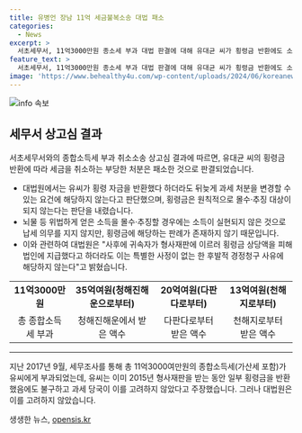 ```yaml
---
title: 유병언 장남 11억 세금불복소송 대법 패소
categories:
  - News
excerpt: >
  서초세무서, 11억3000만원 종소세 부과 대법 판결에 대해 유대균 씨가 횡령금 반환에도 소득세 취소가 안 된다며 상고소송을 제기한 결과, 대법원은 후발적 경정 청구 사유에 해당하지 않는다는 이유로 유씨의 손을 들어주지 않았다. 대법원은 횡령금이 소득처분을 받을 경우 소득세 납세의무가 성립하며, 법인의 횡령으로 인한 소득이 종국적으로 실현되지 않은 경우 후발적 경정청구 사유에 해당하지 않는다고 판결했다.
feature_text: >
  서초세무서, 11억3000만원 종소세 부과 대법 판결에 대해 유대균 씨가 횡령금 반환에도 소득세 취소가 안 된다며 상고소송을 제기한 결과, 대법원은 후발적 경정 청구 사유에 해당하지 않는다는 이유로 유씨의 손을 들어주지 않았다. 대법원은 횡령금이 소득처분을 받을 경우 소득세 납세의무가 성립하며, 법인의 횡령으로 인한 소득이 종국적으로 실현되지 않은 경우 후발적 경정청구 사유에 해당하지 않는다고 판결했다.
image: 'https://www.behealthy4u.com/wp-content/uploads/2024/06/koreanews.jpg'
---
```


<p><img src="https://www.behealthy4u.com/wp-content/uploads/2024/06/koreanews.jpg" alt="info 속보" /></p>

<h2 data-ke-size="size26">세무서 상고심 결과</h2>

<p data-ke-size="size16">서초세무서와의 종합소득세 부과 취소소송 상고심 결과에 따르면, 유대균 씨의 횡령금 반환에 따라 세금을 취소하는 부당한 처분은 패소한 것으로 판결되었습니다.</p>

<ul>
<li>대법원에서는 유씨가 횡령 자금을 반환했다 하더라도 뒤늦게 과세 처분을 변경할 수 있는 요건에 해당하지 않는다고 판단했으며, 횡령금은 원칙적으로 몰수·추징 대상이 되지 않는다는 판단을 내렸습니다.</li>
<li>뇌물 등 위법하게 얻은 소득을 몰수·추징할 경우에는 소득이 실현되지 않은 것으로 납세 의무를 지지 않지만, 횡령금에 해당하는 판례가 존재하지 않기 때문입니다.</li>
<li>이와 관련하여 대법원은 "사후에 귀속자가 형사재판에 이르러 횡령금 상당액을 피해법인에 지급했다고 하더라도 이는 특별한 사정이 없는 한 후발적 경정청구 사유에 해당하지 않는다"고 밝혔습니다.</li>
</ul>

<table>
  <tr>
    <td style="text-align: center; height: 17px;"><b>11억3000만원</b></td>
    <td style="text-align: center; height: 17px;"><b>35억여원(청해진해운으로부터)</b></td>
    <td style="text-align: center; height: 17px;"><b>20억여원(다판다로부터)</b></td>
    <td style="text-align: center; height: 17px;"><b>13억여원(천해지로부터)</b></td>
  </tr>
  <tr>
    <td style="text-align: center; height: 17px;">총 종합소득세 부과</td>
    <td style="text-align: center; height: 17px;">청해진해운에서 받은 액수</td>
    <td style="text-align: center; height: 17px;">다판다로부터 받은 액수</td>
    <td style="text-align: center; height: 17px;">천해지로부터 받은 액수</td>
  </tr>
</table>

<hr>

<p data-ke-size="size16">지난 2017년 9월, 세무조사를 통해 총 11억3000여만원의 종합소득세(가산세 포함)가 유씨에게 부과되었는데, 유씨는 이미 2015년 형사재판을 받는 동안 일부 횡령금을 반환했음에도 불구하고 과세 당국이 이를 고려하지 않았다고 주장했습니다. 그러나 대법원은 이를 고려하지 않았습니다.</p>
생생한 뉴스, <a href="https://opensis.kr" rel="dofollow">opensis.kr</a>


